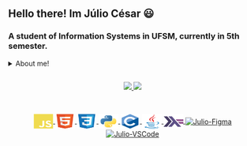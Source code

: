<!---
Julio-Cesar-PC/Julio-Cesar-PC is a ✨ special ✨ repository because its `README.md` (this file) appears on your GitHub profile.
You can click the Preview link to take a look at your changes.
--->
## Hello there! Im Júlio César 😃

### A student of Information Systems in UFSM, currently in 5th semester.

<details>
  <summary>About me!</summary>

  - I'm 21yo and my birthday is november 4th 🎂
  
  - I like to watch movies and play games 🎬 🎮
  
  - i'm learning French 🟦⬜🟥
  
  - Music nerd 🤓
  
  [![spotify-github-profile](https://spotify-github-profile.vercel.app/api/view?uid=12150132073&cover_image=true&theme=novatorem&bar_color=53b14f&bar_color_cover=false)](https://github.com/kittinan/spotify-github-profile)
  
</details>

##

<div align="center">
  <a href="https://github.com/Julio-Cesar-PC">
  <img height="180em" src="https://github-readme-stats.vercel.app/api?username=Julio-Cesar-PC&show_icons=true&theme=vue-dark&include_all_commits=true&count_private=true"/>
  <img height="180em" src="https://github-readme-stats.vercel.app/api/top-langs/?username=Julio-Cesar-PC&layout=compact&langs_count=7&theme=vue-dark"/>
</div>

## 

<div align="center"><br>
  <img align="center" alt="Julio-Js" height="30" width="40" src="https://raw.githubusercontent.com/devicons/devicon/master/icons/javascript/javascript-plain.svg">
  <img align="center" alt="Julio-HTML" height="30" width="40" src="https://raw.githubusercontent.com/devicons/devicon/master/icons/html5/html5-original.svg">
  <img align="center" alt="Julio-CSS" height="30" width="40" src="https://raw.githubusercontent.com/devicons/devicon/master/icons/css3/css3-original.svg">
  <img align="center" alt="Julio-Python" height="30" width="40" src="https://raw.githubusercontent.com/devicons/devicon/master/icons/python/python-original.svg">
  <img align="center" alt="Julio-C" height="30" width="40" src="https://raw.githubusercontent.com/devicons/devicon/master/icons/c/c-original.svg">
  <img align="center" alt="Julio-C" height="30" width="40" src="https://raw.githubusercontent.com/devicons/devicon/master/icons/java/java-original.svg">
  <img align="center" alt="Julio-C" height="30" width="40" src="https://raw.githubusercontent.com/devicons/devicon/master/icons/haskell/haskell-original.svg">
  <img align="center" alt="Julio-Figma" height="30" width="40" src="https://cdn.jsdelivr.net/gh/devicons/devicon/icons/figma/figma-original.svg">
  <img align="center" alt="Julio-VSCode" height="30" width="40" src="https://cdn.jsdelivr.net/gh/devicons/devicon/icons/vscode/vscode-original.svg">
</div>
